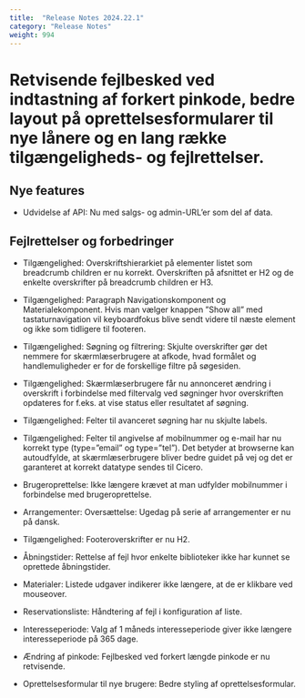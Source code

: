 ```yaml
---
title:  "Release Notes 2024.22.1"
category: "Release Notes"
weight: 994
---
```


# Retvisende fejlbesked ved indtastning af forkert pinkode, bedre layout på oprettelsesformularer til nye lånere og en lang række tilgængeligheds- og fejlrettelser. 

## Nye features

- Udvidelse af API: Nu med salgs- og admin-URL’er som del af data.   


## Fejlrettelser og forbedringer

- Tilgængelighed: Overskriftshierarkiet på elementer listet som breadcrumb children er nu korrekt. Overskriften på afsnittet er H2 og de enkelte overskrifter på breadcrumb children er H3.
 
- Tilgængelighed: Paragraph Navigationskomponent og Materialekomponent. Hvis man vælger knappen ”Show all” med tastaturnavigation vil keyboardfokus blive sendt videre til næste element og ikke som tidligere til footeren.

- Tilgængelighed: Søgning og filtrering: Skjulte overskrifter gør det nemmere for skærmlæserbrugere at afkode, hvad formålet og handlemuligheder er for de forskellige filtre på søgesiden.
  
- Tilgængelighed: Skærmlæserbrugere får nu annonceret ændring i overskrift i forbindelse med filtervalg ved søgninger hvor overskriften opdateres for f.eks. at vise status eller resultatet af søgning.
  
- Tilgængelighed: Felter til avanceret søgning har nu skjulte labels.
  
- Tilgængelighed: Felter til angivelse af mobilnummer og e-mail har nu korrekt type (type=”email” og type=”tel”). Det betyder at browserne kan autoudfylde, at skærmlæserbrugere bliver bedre guidet på vej og det er garanteret at korrekt datatype sendes til Cicero.

- Brugeroprettelse: Ikke længere krævet at man udfylder mobilnummer i forbindelse med brugeroprettelse.
  
- Arrangementer: Oversættelse: Ugedag på serie af arrangementer er nu på dansk.
  
- Tilgængelighed: Footeroverskrifter er nu H2.
  
- Åbningstider: Rettelse af fejl hvor enkelte biblioteker ikke har kunnet se oprettede åbningstider.

- Materialer: Listede udgaver indikerer ikke længere, at de er klikbare ved mouseover.
  
- Reservationsliste: Håndtering af fejl i konfiguration af liste.

- Interesseperiode: Valg af 1 måneds interesseperiode giver ikke længere interesseperiode på 365 dage.

- Ændring af pinkode: Fejlbesked ved forkert længde pinkode er nu retvisende.

- Oprettelsesformular til nye brugere: Bedre styling af oprettelsesformular. 
